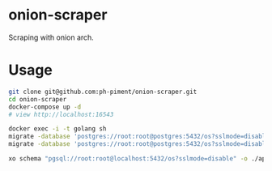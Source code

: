 # onion-scraper
 Scraping with onion arch.

# Usage

```bash
git clone git@github.com:ph-piment/onion-scraper.git
cd onion-scraper
docker-compose up -d
# view http://localhost:16543
```

```bash
docker exec -i -t golang sh
migrate -database 'postgres://root:root@postgres:5432/os?sslmode=disable' -path ./migrations/ up
migrate -database 'postgres://root:root@postgres:5432/os?sslmode=disable' -path ./migrations/ down
```

```bash
xo schema "pgsql://root:root@localhost:5432/os?sslmode=disable" -o ./app/infrastructure/dao
```
